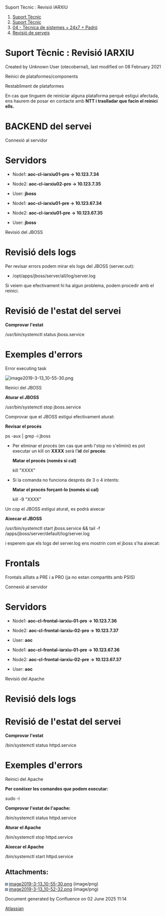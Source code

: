 Suport Tècnic : Revisió IARXIU  

1.  [Suport Tècnic](index.html)
2.  [Suport Tècnic](13893782.html)
3.  [04 - Tècnica de sistemes + 24x7 + Padró](26313202.html)
4.  [Revisió de serveis](36340340.html)

Suport Tècnic : Revisió IARXIU
==============================

Created by Unknown User (otecobernal), last modified on 08 February 2021

Reinici de plataformes/components

Restabliment de plataformes

En cas que tinguem de reiniciar alguna plataforma perquè estigui afectada, ens haurem de posar en contacte amb **NTT i traslladar que facin el reinici ells.**

BACKEND del servei
==================

Connexió al servidor

Servidors 
==========

*   Node1: **aoc-cl-iarxiu01-pro → 10.123.7.34**
    
*   Node2: **aoc-cl-iarxiu02-pro** **→ 10.123.7.35**
*   User: **jboss**

*   Node1: **aoc-cl-iarxiu01-pre → 10.123.67.34**
    
*   Node2: **aoc-cl-iarxiu01-pre** **→ 10.123.67.35**
*   User: **jboss**

Revisió del JBOSS

Revisió dels logs
=================

Per revisar errors podem mirar els logs del JBOSS (server.out):

*   /opt/apps/jboss/server/all/log/server.log

Si veiem que efectivament hi ha algun problema, podem procedir amb el reinici.

  

Revisió de l'estat del servei
=============================

**Comprovar l'estat**

/usr/bin/systemctl status jboss.service

Exemples d'errors
=================

Error executing task

![image2019-3-13_10-55-30.png](https://intranet.aoc.cat/download/attachments/26313403/image2019-3-13_10-55-30.png?version=1&modificationDate=1552470935000&api=v2)

Reinici del JBOSS

  

**Aturar el JBOSS**

/usr/bin/systemctl stop jboss.service

  
Comprovar que el JBOSS estigui efectivament aturat:

**Revisar el procés**

ps -aux | grep -i jboss

*   Per eliminar el procés (en cas que amb l'stop no s'elimini) es pot executar un kill on **XXXX** serà l'**id** del **procés**:
    
    **Matar el procés (només si cal)**
    
    kill "XXXX"
    
*   Si la comanda no funciona després de 3 o 4 intents:
    
    **Matar el procés forçant-lo (només si cal)**
    
    kill -9 "XXXX"
    

Un cop el JBOSS estigui aturat, es podrà aixecar

**Aixecar el JBOSS**

/usr/bin/systemctl start jboss.service && tail -f /apps/jboss/server/default/log/server.log

i esperem que els logs del server.log ens mostrin com el jboss s'ha aixecat:

Frontals
========

Frontals aïllats a PRE i a PRO (ja no estan compartits amb PSIS)

Connexió al servidor

Servidors 
==========

*   Node1: **aoc-cl-frontal-iarxiu-01-pro → 10.123.7.36**
    
*   Node2: **aoc-cl-frontal-iarxiu-02-pro → 10.123.7.37**
*   User: **aoc**

*   Node1: **aoc-cl-frontal-iarxiu-01-pre → 10.123.67.36**
    
*   Node2: **aoc-cl-frontal-iarxiu-02-pre** **→ 10.123.67.37**
*   User: **aoc**

Revisió del Apache

Revisió dels logs
=================

  

  

Revisió de l'estat del servei
=============================

**Comprovar l'estat**

/bin/systemctl status httpd.service

Exemples d'errors
=================

  

Reinici del Apache

  

**Per conéixer les comandes que podem executar:**

sudo -l

**Comprovar l'estat de l'apache:**

/bin/systemctl status httpd.service

**Aturar el Apache**

/bin/systemctl stop httpd.service

  

**Aixecar el Apache**

/bin/systemctl start httpd.service

  

  

  

  

  

  

Attachments:
------------

![](images/icons/bullet_blue.gif) [image2019-3-13\_10-55-30.png](attachments/36340319/36340320.png) (image/png)  
![](images/icons/bullet_blue.gif) [image2019-3-13\_10-52-32.png](attachments/36340319/36340321.png) (image/png)  

Document generated by Confluence on 02 June 2025 11:14

[Atlassian](http://www.atlassian.com/)